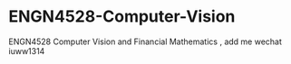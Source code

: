 # ENGN4528-Computer-Vision
ENGN4528 Computer Vision and Financial Mathematics , add me wechat iuww1314
